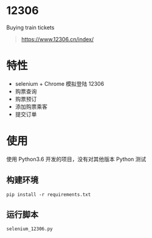 # 12306
Buying train tickets
 >https://www.12306.cn/index/

# 特性
* selenium + Chrome 模拟登陆 12306
* 购票查询
* 购票预订
* 添加购票乘客
* 提交订单

# 使用
使用 Python3.6 开发的项目，没有对其他版本 Python 测试

## 构建环境
`pip install -r requirements.txt`

## 运行脚本
`selenium_12306.py`

